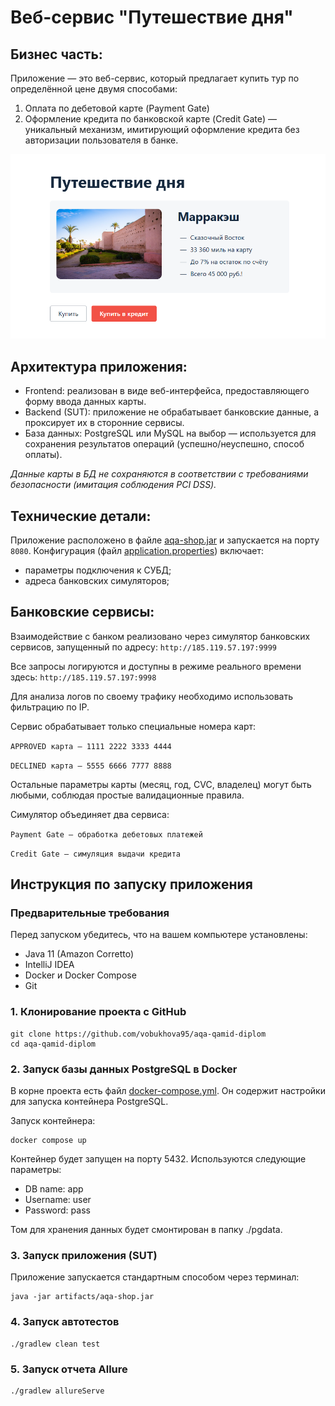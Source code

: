 # Веб-сервис "Путешествие дня"
## Бизнес часть:
Приложение — это веб-сервис, который предлагает купить тур по определённой цене двумя способами:
1. Оплата по дебетовой карте (Payment Gate)
2. Оформление кредита по банковской карте (Credit Gate) — уникальный механизм, имитирующий оформление кредита без авторизации пользователя в банке.

![img.png](images/img.png)

## Архитектура приложения:
- Frontend: реализован в виде веб-интерфейса, предоставляющего форму ввода данных карты.
- Backend (SUT): приложение не обрабатывает банковские данные, а проксирует их в сторонние сервисы.
- База данных: PostgreSQL или MySQL на выбор — используется для сохранения результатов операций (успешно/неуспешно, способ оплаты).

*Данные карты в БД не сохраняются в соответствии с требованиями безопасности (имитация соблюдения PCI DSS).*


## Технические детали:
Приложение расположено в файле [aqa-shop.jar](https://github.com/vobukhova95/aqa-qamid-diplom/blob/main/artifacts/aqa-shop.jar) и запускается на порту `8080`.
Конфигурация (файл [application.properties](https://github.com/vobukhova95/aqa-qamid-diplom/blob/main/application.properties)) включает:
- параметры подключения к СУБД;
- адреса банковских симуляторов;


## Банковские сервисы:
Взаимодействие с банком реализовано через симулятор банковских сервисов, запущенный по адресу:
`http://185.119.57.197:9999`

Все запросы логируются и доступны в режиме реального времени здесь:
`http://185.119.57.197:9998`

Для анализа логов по своему трафику необходимо использовать фильтрацию по IP.

Сервис обрабатывает только специальные номера карт:

`APPROVED карта — 1111 2222 3333 4444`

`DECLINED карта — 5555 6666 7777 8888`

Остальные параметры карты (месяц, год, CVC, владелец) могут быть любыми, соблюдая простые валидационные правила.

Симулятор объединяет два сервиса:

`Payment Gate — обработка дебетовых платежей`

`Credit Gate — симуляция выдачи кредита`


## Инструкция по запуску приложения
### Предварительные требования
Перед запуском убедитесь, что на вашем компьютере установлены:
- Java 11 (Amazon Corretto)
- IntelliJ IDEA
- Docker и Docker Compose
- Git

### 1. Клонирование проекта с GitHub
```
git clone https://github.com/vobukhova95/aqa-qamid-diplom
cd aqa-qamid-diplom
```

### 2. Запуск базы данных PostgreSQL в Docker
В корне проекта есть файл [docker-compose.yml](https://github.com/vobukhova95/aqa-qamid-diplom/blob/main/docker-compose.yml). Он содержит настройки для запуска контейнера PostgreSQL.

Запуск контейнера:
```
docker compose up
```
Контейнер будет запущен на порту 5432. Используются следующие параметры:
- DB name: app
- Username: user
- Password: pass

Том для хранения данных будет смонтирован в папку ./pgdata.


### 3. Запуск приложения (SUT)
Приложение запускается стандартным способом через терминал:
```
java -jar artifacts/aqa-shop.jar
```

### 4. Запуск автотестов
```
./gradlew clean test
```

### 5. Запуск отчета Allure
```
./gradlew allureServe
```